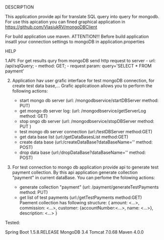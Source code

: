 DESCRIPTION

This application provide api for translate SQL query into query for mongodb.
For use this apication you can fined graphical application in https://github.com/VlasiukRV/mongoDBClient

For build application use maven.
ATTENTION!!! Before build application insatll your connection settings to mongoDB in application.properties

HELP

1.API:
For get results qury from mongoDB send http request to server
	- url: /api/sqlQuery;
	- method: GET; 
	- request param: query='SELECT * FROM payment'

2. Application hav user grafic interface for test mongoDB connection, for create test data base,... 
Grafic applicatioon allows you to perform the following actions:
	- start mongo db server (url: /mongodbservice/startDBServer method: PUT)
	- get mongo db server log: (url: /mongodbservice/getServerLog method: GET)
	- stop ongo db server (url: /mongodbservice/stopDBServer method: PUT )
	- test mongo db server connection (url:/testDBServer method:GET)
	- get data base list (url:/getDataBasesList method:GET)
	- create data base (url:/createDataBase?dataBaseName='<yourDbName>' method: POST)
	- drop data base (url:/dropDataBase?dataBaseName='<yourDbName>' method: POST)

3. For test connection to mongo db application provide api to generate test payment collection. By this api application generate collection "payment" in current dataBase. You can perfome the folowing actions:
	- generate collection "payment" (url: /payment/generateTestPayments method: PUT)
	- get list of test payments (url:/getTestPayments method:GET)
Paement collection has following structure:
	{
	 amount: <...>,
	 commission: <...>,
	 customer: {accountNumber:<...>,
		    name: <...>},
 	 description: <...>
	}


Tested:

Spring Boot 1.5.8.RELEASE
MongoDB 3.4
Tomcat 7.0.68
Maven 4.0.0
